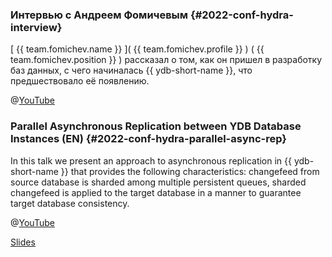 ### Интервью с Андреем Фомичевым {#2022-conf-hydra-interview}
[ {{ team.fomichev.name }} ]( {{ team.fomichev.profile }} ) ( {{ team.fomichev.position }} ) рассказал о том, как он пришел в разработку баз данных, с чего начиналась {{ ydb-short-name }}, что предшествовало её появлению.

@[YouTube](https://www.youtube.com/watch?v=TYvgLWDtTFY)

### Parallel Asynchronous Replication between YDB Database Instances (EN) {#2022-conf-hydra-parallel-async-rep}
In this talk we present an approach to asynchronous replication in {{ ydb-short-name }} that provides the following characteristics: changefeed from source database is sharded among multiple persistent queues, sharded changefeed is applied to the target database in a manner to guarantee target database consistency.

@[YouTube](https://www.youtube.com/watch?v=Ga2Eg2rbPPc)

[Slides](https://squidex.jugru.team/api/assets/srm/acbeabc7-56f1-4234-9e97-0e66c33be4ce/hydra-2022-fomichev-nizametdinov-1-.pdf)